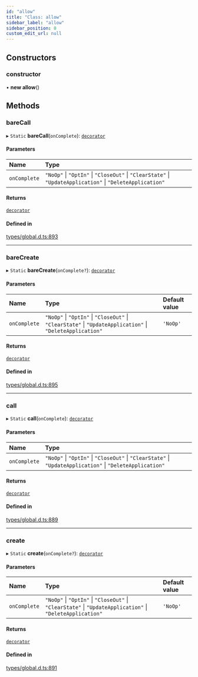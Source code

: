 ```yaml
---
id: "allow"
title: "Class: allow"
sidebar_label: "allow"
sidebar_position: 0
custom_edit_url: null
---
```


## Constructors

### constructor

• **new allow**()

## Methods

### bareCall

▸ `Static` **bareCall**(`onComplete`): [`decorator`](../modules.md#decorator)

#### Parameters

| Name | Type |
| :------ | :------ |
| `onComplete` | ``"NoOp"`` \| ``"OptIn"`` \| ``"CloseOut"`` \| ``"ClearState"`` \| ``"UpdateApplication"`` \| ``"DeleteApplication"`` |

#### Returns

[`decorator`](../modules.md#decorator)

#### Defined in

[types/global.d.ts:893](https://github.com/algorand-devrel/tealscript/blob/5612951/types/global.d.ts#L893)

___

### bareCreate

▸ `Static` **bareCreate**(`onComplete?`): [`decorator`](../modules.md#decorator)

#### Parameters

| Name | Type | Default value |
| :------ | :------ | :------ |
| `onComplete` | ``"NoOp"`` \| ``"OptIn"`` \| ``"CloseOut"`` \| ``"ClearState"`` \| ``"UpdateApplication"`` \| ``"DeleteApplication"`` | `'NoOp'` |

#### Returns

[`decorator`](../modules.md#decorator)

#### Defined in

[types/global.d.ts:895](https://github.com/algorand-devrel/tealscript/blob/5612951/types/global.d.ts#L895)

___

### call

▸ `Static` **call**(`onComplete`): [`decorator`](../modules.md#decorator)

#### Parameters

| Name | Type |
| :------ | :------ |
| `onComplete` | ``"NoOp"`` \| ``"OptIn"`` \| ``"CloseOut"`` \| ``"ClearState"`` \| ``"UpdateApplication"`` \| ``"DeleteApplication"`` |

#### Returns

[`decorator`](../modules.md#decorator)

#### Defined in

[types/global.d.ts:889](https://github.com/algorand-devrel/tealscript/blob/5612951/types/global.d.ts#L889)

___

### create

▸ `Static` **create**(`onComplete?`): [`decorator`](../modules.md#decorator)

#### Parameters

| Name | Type | Default value |
| :------ | :------ | :------ |
| `onComplete` | ``"NoOp"`` \| ``"OptIn"`` \| ``"CloseOut"`` \| ``"ClearState"`` \| ``"UpdateApplication"`` \| ``"DeleteApplication"`` | `'NoOp'` |

#### Returns

[`decorator`](../modules.md#decorator)

#### Defined in

[types/global.d.ts:891](https://github.com/algorand-devrel/tealscript/blob/5612951/types/global.d.ts#L891)
